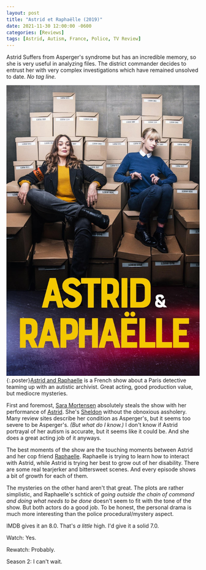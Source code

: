 ```yaml
---
layout: post
title: "Astrid et Raphaëlle (2019)"
date: 2021-11-30 12:00:00 -0600
categories: [Reviews]
tags: [Astrid, Autism, France, Police, TV Review]
---
```


Astrid Suffers from Asperger's syndrome but has an incredible memory, so she is very useful in analyzing files. The district commander decides to entrust her with very complex investigations which have remained unsolved to date. *No tag line.*

![Astrid et Raphaëlle](/assets/2021/11/astrid-et-raphaelle-2019.jpg){:.poster}[Astrid and Raphaelle](https://www.imdb.com/title/tt11950864/) is a French show about a Paris detective teaming up with an autistic archivist. Great acting, good production value, but mediocre mysteries.

First and foremost, [Sara Mortensen](https://www.imdb.com/name/nm2826995/) absolutely steals the show with her performance of [Astrid](https://www.imdb.com/title/tt11950864/). She's [Sheldon](https://www.imdb.com/title/tt0898266/) without the obnoxious assholery. Many review sites describe her condition as Asperger's, but it seems too severe to be Asperger's. *(But what do I know.)* I don't know if Astrid portrayal of her autism is accurate, but it seems like it could be. And she does a great acting job of it anyways.

The best moments of the show are the touching moments between Astrid and her cop friend [Raphaelle](https://www.imdb.com/name/nm1463127/). Raphaelle is trying to learn how to interact with Astrid, while Astrid is trying her best to grow out of her disability. There are some real tearjerker and bittersweet scenes. And every episode shows a bit of growth for each of them.

The mysteries on the other hand aren't that great. The plots are rather simplistic, and Raphaelle's schtick of *going outside the chain of command and doing what needs to be done* doesn't seem to fit with the tone of the show. But both actors do a good job. To be honest, the personal drama is much more interesting than the police procedural/mystery aspect.

IMDB gives it an 8.0. That's *a little* high. I'd give it a solid 7.0.

Watch: Yes.

Rewatch: Probably.

Season 2: I can't wait.
